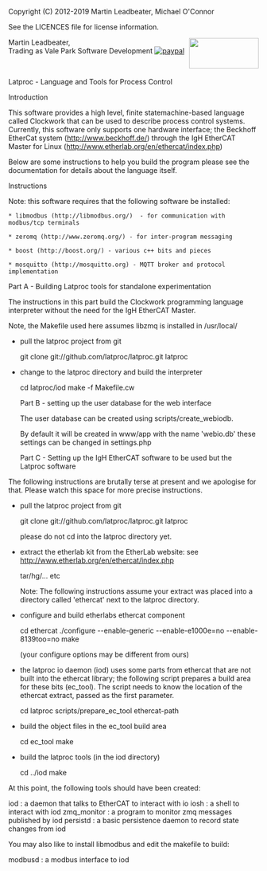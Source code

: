 Copyright (C) 2012-2019 Martin Leadbeater, Michael O'Connor

See the LICENCES file for license information.

<img align="right" width="140" height="61" src="http://www.valeparksoftwaredevelopment.com.au/img/vpsd-logo.png">

Martin Leadbeater,  
Trading as Vale Park Software Development
[![paypal](https://www.paypalobjects.com/en_AU/i/btn/btn_donate_SM.gif)](https://www.paypal.com/cgi-bin/webscr?cmd=_s-xclick&hosted_button_id=BPB7XTK7UH6LA&source=url)

<br/>
  
   Latproc - Language and Tools for Process Control

Introduction

This software provides a high level, finite statemachine-based language 
called Clockwork that can be used to describe process control systems. 
Currently, this software only supports one hardware interface; the Beckhoff EtherCat
system (http://www.beckhoff.de/) through the IgH EtherCAT Master for Linux
(http://www.etherlab.org/en/ethercat/index.php)

Below are some instructions to help you build the program please
see the documentation for details about the language itself.

Instructions

   Note: this software requires that the following software be installed:

	* libmodbus (http://libmodbus.org/)  - for communication with modbus/tcp terminals

	* zeromq (http://www.zeromq.org/) - for inter-program messaging

	* boost (http://boost.org/) - various c++ bits and pieces

	* mosquitto (http://mosquitto.org) - MQTT broker and protocol implementation


   Part A - Building Latproc tools for standalone experimentation

The instructions in this part build the Clockwork programming language interpreter
without the need for the IgH EtherCAT Master.

Note, the Makefile used here assumes libzmq is installed in /usr/local/


* pull the latproc project from git

  git clone git://github.com/latproc/latproc.git latproc

* change to the latproc directory and build the interpreter

  cd latproc/iod
  make -f Makefile.cw





  
   Part B - setting up the user database for the web interface

   The user database can be created using scripts/create_webiodb.

   By default it will be created in www/app with the name 'webio.db' these
     settings can be changed in settings.php




   Part C - Setting up the IgH EtherCAT software to be used but the Latproc software



The following instructions are brutally terse at present and we apologise
for that. Please watch this space for more precise instructions.

* pull the latproc project from git

  git clone git://github.com/latproc/latproc.git latproc

  please do not cd into the latproc directory yet.

* extract the etherlab kit from the EtherLab website:
    see http://www.etherlab.org/en/ethercat/index.php

  tar/hg/... etc

  Note: The following instructions assume your extract was placed into 
        a directory called 'ethercat' next to the latproc directory.
  
* configure and build etherlabs ethercat component

  cd ethercat
  ./configure --enable-generic --enable-e1000e=no --enable-8139too=no
  make

  (your configure options may be different from ours)

* the latproc io daemon (iod) uses some parts from ethercat that are 
  not built into the ethercat library; the following script prepares
  a build area for these bits (ec_tool). The script needs to know
  the location of the ethercat extract, passed as the first parameter. 

  cd latproc
  scripts/prepare_ec_tool ethercat-path

* build the object files in the ec_tool build area

  cd ec_tool
  make
  
* build the latproc tools (in the iod directory)

  cd ../iod
  make
  
At this point, the following tools should have been created:

  iod  : a daemon that talks to EtherCAT to interact with io
  iosh : a shell to interact with iod
  zmq_monitor : a program to monitor zmq messages published by iod
  persistd : a basic persistence daemon to record state changes from iod

You may also like to install libmodbus and edit the makefile to build:

  modbusd : a modbus interface to iod


